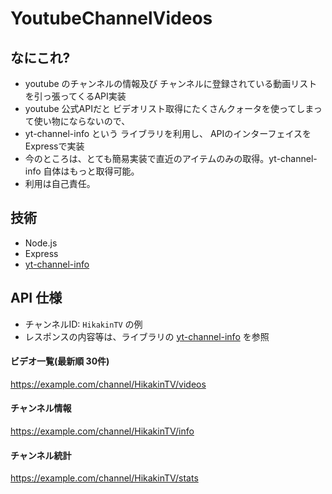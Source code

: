 # YoutubeChannelVideos

## なにこれ?
* youtube のチャンネルの情報及び チャンネルに登録されている動画リストを引っ張ってくるAPI実装
* youtube 公式APIだと ビデオリスト取得にたくさんクォータを使ってしまって使い物にならないので、
* yt-channel-info という ライブラリを利用し、 APIのインターフェイスを Expressで実装
* 今のところは、とても簡易実装で直近のアイテムのみの取得。yt-channel-info 自体はもっと取得可能。
* 利用は自己責任。

## 技術
* Node.js
* Express
* [yt-channel-info](https://github.com/FreeTubeApp/yt-channel-info)

## API 仕様

* チャンネルID: `HikakinTV` の例
* レスポンスの内容等は、ライブラリの [yt-channel-info](https://github.com/FreeTubeApp/yt-channel-info) を参照

#### ビデオ一覧(最新順 30件)
https://example.com/channel/HikakinTV/videos

#### チャンネル情報
https://example.com/channel/HikakinTV/info

#### チャンネル統計
https://example.com/channel/HikakinTV/stats

